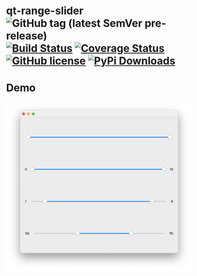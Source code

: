 # qt-range-slider ![GitHub tag (latest SemVer pre-release)](https://img.shields.io/github/v/tag/introkun/qt-range-slider) [![Build Status](https://github.com/introkun/qt-range-slider/workflows/CI/badge.svg)](https://github.com/introkun/qt-range-slider/actions?query=workflow%3ACI) [![Coverage Status](https://coveralls.io/repos/github/introkun/qt-range-slider/badge.svg?branch=main&dummy=unused)](https://coveralls.io/github/introkun/qt-range-slider?branch=main&dummy=unused) [![GitHub license](https://img.shields.io/github/license/introkun/qt-range-slider.svg)](https://github.com/introkun/qt-range-slider/blob/main/LICENSE) [![PyPi Downloads](https://img.shields.io/pypi/dm/qt-range-slider)](https://pypi.org/project/qt-range-slider/)

# Demo
<img src="assets/demo.png" alt="Demo of qt-range-slider" style="width: 640px;"/>
